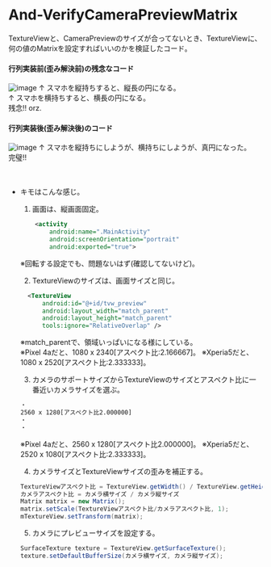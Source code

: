# And-VerifyCameraPreviewMatrix
TextureViewと、CameraPreviewのサイズが合ってないとき、TextureViewに、何の値のMatrixを設定すればいいのかを検証したコード。

#### 行列実装前(歪み解決前)の残念なコード
![image](https://user-images.githubusercontent.com/27885482/221391823-17c5c436-8bd1-4856-abc0-99d6339adbdd.png)
↑ スマホを縦持ちすると、縦長の円になる。　　　　　　　　　　　　　　　↑ スマホを横持ちすると、横長の円になる。<br/>
残念!! orz.

#### 行列実装後(歪み解決後)のコード
![image](https://user-images.githubusercontent.com/27885482/221392099-56989ca7-6384-4235-9997-a0c6b7a78d11.png)
↑ スマホを縦持ちにしようが、横持ちにしようが、真円になった。<br/>
完璧!!
<br/>
<br/>
<br/>

- キモはこんな感じ。
    1. 画面は、縦画面固定。
    ``` AndroidManifest.xml
        <activity
            android:name=".MainActivity"
            android:screenOrientation="portrait"
            android:exported="true">
    ```
    ※回転する設定でも、問題ないはず(確認してないけど)。

    2. TextureViewのサイズは、画面サイズと同じ。
    ``` fragment_main.xml
      <TextureView
          android:id="@+id/tvw_preview"
          android:layout_width="match_parent"
          android:layout_height="match_parent"
          tools:ignore="RelativeOverlap" />
    ```
    ※match_parentで、領域いっぱいになる様にしている。<br/>
    ※Pixel 4aだと、1080 x 2340[アスペクト比:2.166667]。
    ※Xperia5だと、1080 x 2520[アスペクト比:2.333333]。

    3. カメラのサポートサイズからTextureViewのサイズとアスペクト比に一番近いカメラサイズを選ぶ。
    ``` fragment_main.xml
    ・
    2560 x 1280[アスペクト比2.000000]
    ・
    ・
    ```
    ※Pixel 4aだと、2560 x 1280[アスペクト比2.000000]。
    ※Xperia5だと、2520 x 1080[アスペクト比:2.333333]。

    4. カメラサイズとTextureViewサイズの歪みを補正する。
    ``` java
    TextureViewアスペクト比 = TextureView.getWidth() / TextureView.getHeight() ← 実際は縦画面固定なので、入れ替える。
    カメラアスペクト比 = カメラ横サイズ / カメラ縦サイズ
    Matrix matrix = new Matrix();
    matrix.setScale(TextureViewアスペクト比/カメラアスペクト比, 1);
    mTextureView.setTransform(matrix);
    ```

    5. カメラにプレビューサイズを設定する。
    ``` java
    SurfaceTexture texture = TextureView.getSurfaceTexture();
    texture.setDefaultBufferSize(カメラ横サイズ, カメラ縦サイズ);
    ```
